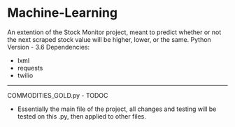 # Machine-Learning
An extention of the Stock Monitor project, meant to predict whether or not the next scraped stock value will be higher, lower, or the same.
Python Version - 3.6
Dependencies:
 - lxml
 - requests
 - twilio
 ___

COMMODITIES_GOLD.py - TODOC
 - Essentially the main file of the project, all changes and testing will be tested on this .py, then applied to other files.
